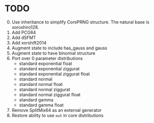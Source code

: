 # TODO
0. Use inheritance to simplify CorePRNG structure. The natural base is 
   xoroshiro128.
1. Add PCG64
2. Add dSFMT
3. Add xorshift2014
4. Augment state to include has_gauss and gauss
5. Augment state to have binomial structure
6. Port over 0 parameter distributions
   * standard exponential float
   * standard exponential ziggurat
   * standard exponential ziggurat float   
   * standard normal
   * standard normal float
   * standard normal ziggurat
   * standard normal ziggurat float
   * standard gamma
   * standard gamma float
7. Remove SplitMix64 as an external generator
8. Restore ability to use `out` in core distributions
